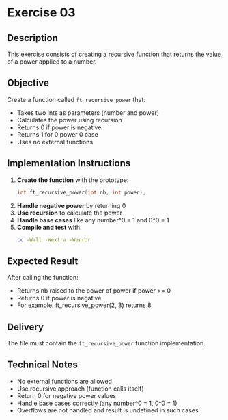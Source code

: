 # Exercise 03
## Description
This exercise consists of creating a recursive function that returns the value of a power applied to a number.
## Objective
Create a function called `ft_recursive_power` that:
- Takes two ints as parameters (number and power)
- Calculates the power using recursion
- Returns 0 if power is negative
- Returns 1 for 0 power 0 case
- Uses no external functions
## Implementation Instructions
1. **Create the function** with the prototype:
   ```c
   int ft_recursive_power(int nb, int power);
   ```
2. **Handle negative power** by returning 0
3. **Use recursion** to calculate the power
4. **Handle base cases** like any number^0 = 1 and 0^0 = 1
5. **Compile and test** with:
   ```bash
   cc -Wall -Wextra -Werror
   ```
## Expected Result
After calling the function:
- Returns nb raised to the power of power if power >= 0
- Returns 0 if power is negative
- For example: ft_recursive_power(2, 3) returns 8
## Delivery
The file must contain the `ft_recursive_power` function implementation.
## Technical Notes
- No external functions are allowed
- Use recursive approach (function calls itself)
- Return 0 for negative power values
- Handle base cases correctly (any number^0 = 1, 0^0 = 1)
- Overflows are not handled and result is undefined in such cases
